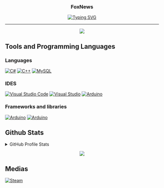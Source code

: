 <h3 align="center">
  FoxNews
</h3>

<!-- Typing SVG by DenverCoder1 - https://github.com/DenverCoder1/readme-typing-svg -->
<p align="center">
  <a href="https://git.io/typing-svg"><img src="https://readme-typing-svg.demolab.com?font=Oswald&pause=1000&color=F77A24&center=true&vCenter=true&width=435&lines=Hello+there+Fellow+traveller.+My+Name+is+Rasmus." alt="Typing SVG" /></a>
</p>

--- 

<p align="center">
  <a href="https://github.com/DenverCoder1/github-readme-streak-stats">
    <img src="https://streak-stats.demolab.com?user=rasm006p&theme=horizon&hide_border=true&border_radius=0.5&date_format=j%20M%5B%20Y%5D&background=110F1100&ring=DD843A&currStreakNum=DDDDDD&sideLabels=DD843A&currStreakLabel=DDDDDD&stroke=DD2727&fire=DD2727&sideNums=DDDDDD"/>
  </a>
</p>

## Tools and Programming Languages

### Languages
<p>
    <a href="#"><img alt="C#" src="https://custom-icon-badges.demolab.com/badge/C%23-68217A.svg?logo=cs2&logoColor=white"></a>
    <a href="#"><img alt="C++" src="https://custom-icon-badges.demolab.com/badge/C++-68217A.svg?logo=cpp2&logoColor=white"></a>
    <a href="#"><img alt="MySQL" src="https://img.shields.io/badge/MySQL-00f.svg?logo=mysql&logoColor=white&color=orange"></a>
</p>

### IDES
<p>
    <a href="https://code.visualstudio.com/"><img alt="Visual Studio Code" src="https://img.shields.io/badge/Visual%20Studio%20Code-0078d7.svg?logo=visual-studio-code&logoColor=white"></a>
    <a href="https://visualstudio.microsoft.com/"><img alt="Visual Studio" src="https://img.shields.io/badge/Visual%20Studio%20-0078d7.svg?logo=visual-studio&logoColor=white"></a>
    <a href="https://www.arduino.cc/en/software"><img alt="Arduino" src="https://img.shields.io/badge/-Arduino IDE-00979D?logo=Arduino&logoColor=white"></a>
</p>

### Frameworks and libraries
<p>
    <a href="#"><img alt="Arduino" src="https://img.shields.io/badge/-Arduino-00979D?logo=Arduino&logoColor=white"></a>
  <a href="#"><img alt="Arduino" src="https://img.shields.io/badge/-.NET-00979D?logo=.net&logoColor=white"></a>
<p/>

## Github Stats

<details>
<summary>GitHub Profile Stats</summary>
<p>
  <a href="https://github.com/anuraghazra/github-readme-stats">
    <img src="https://github-readme-stats.vercel.app/api?username=patrickfrom&show_icons=true&theme=dark&hide_border=true"/>
  </a>
</p>

<p>
  <a href="https://github.com/anuraghazra/github-readme-stats">
    <img src="https://github-readme-stats.vercel.app/api/top-langs/?username=PatrickFrom&langs_count=8&layout=compact&theme=react&hide_border=true&bg_color=151515&title_color=F85D7F&icon_color=F8D866&hide=Jupyter%20Notebook"/>
  </a>
</p>
</details>
<p align="center">
  <a href="https://github.com/ashutosh00710/github-readme-activity-graph">
    <img src="https://activity-graph.herokuapp.com/graph?username=rasm006p&bg_color=151515&color=F8D866&line=F85D7F&point=FFFFFF&hide_border=true"/>
  </a>
</p>

## Medias

<p>
    <a href="https://steamcommunity.com/id/CodeNews/"><img alt="Steam" src="https://img.shields.io/badge/-Steam-00979D?logo=Steam&logoColor=white&color=black"></a>
</p>
